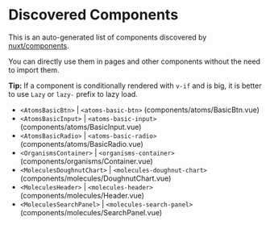 # Discovered Components

This is an auto-generated list of components discovered by [nuxt/components](https://github.com/nuxt/components).

You can directly use them in pages and other components without the need to import them.

**Tip:** If a component is conditionally rendered with `v-if` and is big, it is better to use `Lazy` or `lazy-` prefix to lazy load.

- `<AtomsBasicBtn>` | `<atoms-basic-btn>` (components/atoms/BasicBtn.vue)
- `<AtomsBasicInput>` | `<atoms-basic-input>` (components/atoms/BasicInput.vue)
- `<AtomsBasicRadio>` | `<atoms-basic-radio>` (components/atoms/BasicRadio.vue)
- `<OrganismsContainer>` | `<organisms-container>` (components/organisms/Container.vue)
- `<MoleculesDoughnutChart>` | `<molecules-doughnut-chart>` (components/molecules/DoughnutChart.vue)
- `<MoleculesHeader>` | `<molecules-header>` (components/molecules/Header.vue)
- `<MoleculesSearchPanel>` | `<molecules-search-panel>` (components/molecules/SearchPanel.vue)
